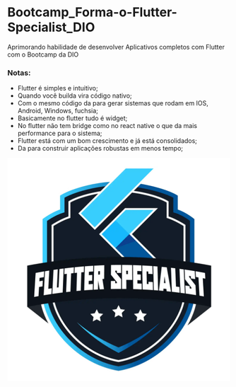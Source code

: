 # Bootcamp_Forma-o-Flutter-Specialist_DIO
Aprimorando habilidade de desenvolver Aplicativos completos com Flutter com o Bootcamp da DIO

### Notas:

* Flutter é simples e intuitivo;
* Quando você builda vira código nativo;
* Com o mesmo código da para gerar sistemas que rodam em IOS, Android, Windows, fuchsia;
* Basicamente no flutter tudo é widget;
* No flutter não tem bridge como no react native o que da mais performance para o sistema;
* Flutter está com um bom crescimento e já está consolidados;
* Da para construir aplicações robustas em menos tempo;

<img src="imagens/flutter_bootcamp.jpg">
